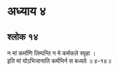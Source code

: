 # अध्याय ४

## श्लोक १४

न मां कर्माणि लिम्पन्ति न मे कर्मफले स्पृहा ।<br>इति मां योऽभिजानाति कर्मभिर्न स बध्यते ॥ ४-१४॥<br><br>

